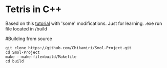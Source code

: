 # Tetris in C++

Based on this [tutorial](https://www.youtube.com/watch?v=wVYKG_ch4yM) with 'some' modifications.
Just for learning.
.exe run file located in /build

#Building from source
```
git clone https://github.com/Chikamiri/Smol-Project.git
cd Smol-Project
make --make-file=build/Makefile
cd build
```
